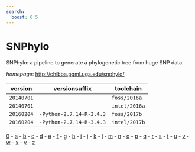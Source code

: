 ```yaml
---
search:
  boost: 0.5
---
```

# SNPhylo

SNPhylo: a pipeline to generate a phylogenetic tree from huge SNP data

*homepage*: <http://chibba.pgml.uga.edu/snphylo/>

version | versionsuffix | toolchain
--------|---------------|----------
``20140701`` |  | ``foss/2016a``
``20140701`` |  | ``intel/2016a``
``20160204`` | ``-Python-2.7.14-R-3.4.3`` | ``foss/2017b``
``20160204`` | ``-Python-2.7.14-R-3.4.3`` | ``intel/2017b``

[0](../0/index.md) - [a](../a/index.md) - [b](../b/index.md) - [c](../c/index.md) - [d](../d/index.md) - [e](../e/index.md) - [f](../f/index.md) - [g](../g/index.md) - [h](../h/index.md) - [i](../i/index.md) - [j](../j/index.md) - [k](../k/index.md) - [l](../l/index.md) - [m](../m/index.md) - [n](../n/index.md) - [o](../o/index.md) - [p](../p/index.md) - [q](../q/index.md) - [r](../r/index.md) - [s](../s/index.md) - [t](../t/index.md) - [u](../u/index.md) - [v](../v/index.md) - [w](../w/index.md) - [x](../x/index.md) - [y](../y/index.md) - [z](../z/index.md)

